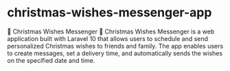 # christmas-wishes-messenger-app
🎄 Christmas Wishes Messenger 🎄  Christmas Wishes Messenger is a web application built with Laravel 10 that allows users to schedule and send personalized Christmas wishes to friends and family. The app enables users to create messages, set a delivery time, and automatically sends the wishes on the specified date and time.
